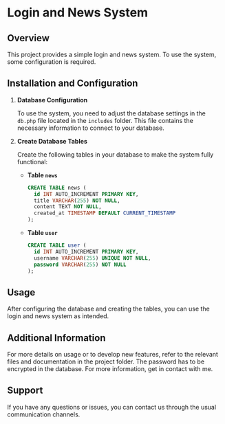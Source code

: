 # Login and News System

## Overview

This project provides a simple login and news system. To use the system, some configuration is required.

## Installation and Configuration

1. **Database Configuration**

   To use the system, you need to adjust the database settings in the `db.php` file located in the `includes` folder. This file contains the necessary information to connect to your database.

2. **Create Database Tables**

   Create the following tables in your database to make the system fully functional:

   - **Table `news`**

     ```sql
     CREATE TABLE news (
       id INT AUTO_INCREMENT PRIMARY KEY,
       title VARCHAR(255) NOT NULL,
       content TEXT NOT NULL,
       created_at TIMESTAMP DEFAULT CURRENT_TIMESTAMP
     );
     ```

   - **Table `user`**

     ```sql
     CREATE TABLE user (
       id INT AUTO_INCREMENT PRIMARY KEY,
       username VARCHAR(255) UNIQUE NOT NULL,
       password VARCHAR(255) NOT NULL
     );
     ```

## Usage

After configuring the database and creating the tables, you can use the login and news system as intended.

## Additional Information

For more details on usage or to develop new features, refer to the relevant files and documentation in the project folder.
The password has to be encrypted in the database. For more information, get in contact with me.

## Support

If you have any questions or issues, you can contact us through the usual communication channels.

